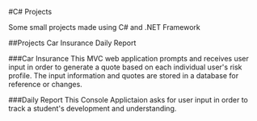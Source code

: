 #C# Projects

Some small projects made using C# and .NET Framework

##Projects
	Car Insurance
	Daily Report

###Car Insurance
This MVC web application prompts and receives user input in order to generate
a quote based on each individual user's risk profile. The input information
and quotes are stored in a database for reference or changes.

###Daily Report
This Console Applictaion asks for user input in order to track a student's
development and understanding.